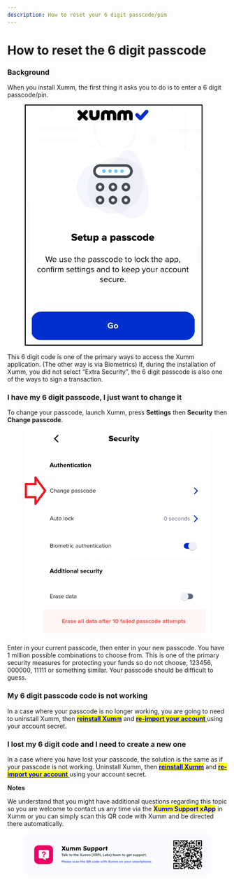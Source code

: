 ```yaml
---
description: How to reset your 6 digit passcode/pim
---
```


# How to reset the 6 digit passcode

### **Background**

When you install Xumm, the first thing it asks you to do is to enter a 6 digit passcode/pin.

<figure><img src="../.gitbook/assets/Install - Page 2.png" alt=""><figcaption></figcaption></figure>

This 6 digit code is one of the primary ways to access the Xumm application. (The other way is via Biometrics) If, during the installation of Xumm, you did not select “Extra Security”, the 6 digit passcode is also one of the ways to sign a transaction.

### **I have my 6 digit passcode, I just want to change it**

To change your passcode, launch Xumm, press **Settings** then **Security** then **Change passcode**.&#x20;

<figure><img src="../.gitbook/assets/Security - Change Passcode.png" alt=""><figcaption></figcaption></figure>

Enter in your current passcode, then enter in your new passcode.  You have 1 million possible combinations to choose from. This is one of the primary security measures for protecting your funds so do not choose, 123456, 000000, 11111 or something similar. Your passcode should be difficult to guess.

### **My 6 digit passcode code is not working**

In a case where your passcode is no longer working, you are going to need to uninstall Xumm, then [<mark style="color:blue;">**reinstall Xumm**</mark>](../getting-started-with-xumm/installing-xumm.md) and [<mark style="color:blue;">**re-import your account**</mark> ](../getting-started/importing-your-existing-xrpl-account.md)using your account secret.&#x20;

### **I lost my 6 digit code and I need to create a new one**

In a case where you have lost your passcode, the solution is the same as if your passcode is not working. Uninstall Xumm, then [<mark style="color:blue;">**reinstall Xumm**</mark>](../getting-started-with-xumm/installing-xumm.md) and [<mark style="color:blue;">**re-import your account**</mark> ](../getting-started/importing-your-existing-xrpl-account.md)using your account secret.&#x20;

**Notes**

We understand that you might have additional questions regarding this topic so you are welcome to contact us any time via the <mark style="color:blue;">**Xumm Support xApp**</mark> in Xumm or you can simply scan this QR code with Xumm and be directed there automatically.

<figure><img src="../.gitbook/assets/Support banner Xumm.png" alt=""><figcaption></figcaption></figure>
